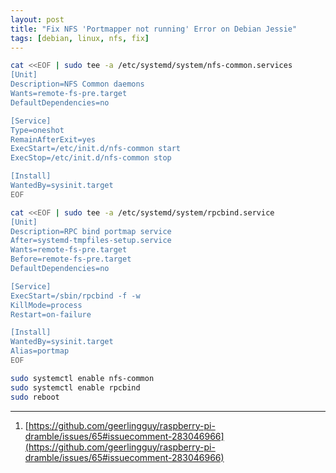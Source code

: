 ```yaml
---
layout: post
title: "Fix NFS 'Portmapper not running' Error on Debian Jessie"
tags: [debian, linux, nfs, fix]
---
```


```bash
cat <<EOF | sudo tee -a /etc/systemd/system/nfs-common.services
[Unit]
Description=NFS Common daemons
Wants=remote-fs-pre.target
DefaultDependencies=no

[Service]
Type=oneshot
RemainAfterExit=yes
ExecStart=/etc/init.d/nfs-common start
ExecStop=/etc/init.d/nfs-common stop

[Install]
WantedBy=sysinit.target
EOF

cat <<EOF | sudo tee -a /etc/systemd/system/rpcbind.service
[Unit]
Description=RPC bind portmap service
After=systemd-tmpfiles-setup.service
Wants=remote-fs-pre.target
Before=remote-fs-pre.target
DefaultDependencies=no

[Service]
ExecStart=/sbin/rpcbind -f -w
KillMode=process
Restart=on-failure

[Install]
WantedBy=sysinit.target
Alias=portmap
EOF

sudo systemctl enable nfs-common
sudo systemctl enable rpcbind
sudo reboot 
```

---
1. [https://github.com/geerlingguy/raspberry-pi-dramble/issues/65#issuecomment-283046966](https://github.com/geerlingguy/raspberry-pi-dramble/issues/65#issuecomment-283046966)

